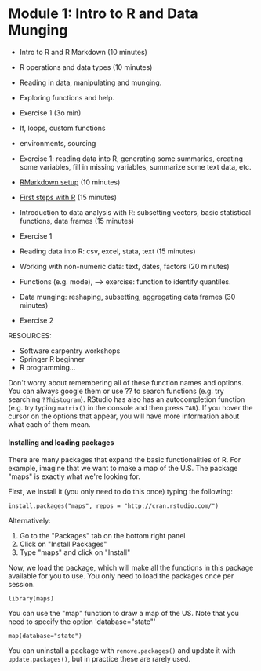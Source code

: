 # Module 1: Intro to R and Data Munging

- Intro to R and R Markdown (10 minutes)
- R operations and data types (10 minutes)
- Reading in data, manipulating and munging.
- Exploring functions and help.
- Exercise 1 (3o min)
- If, loops, custom functions
- environments, sourcing

- Exercise 1: reading data into R, generating some summaries, creating some variables, fill in missing variables, summarize some text data, etc.


- [RMarkdown setup](http://htmlpreview.github.io/?https://github.com/alexhanna/nyu-shortcourse/blob/master/intro/00_setup.html) (10 minutes)
- [First steps with R](http://htmlpreview.github.io/?https://github.com/alexhanna/nyu-shortcourse/blob/master/intro/01_first_steps.html) (15 minutes)
- Introduction to data analysis with R: subsetting vectors, basic statistical functions, data frames (15 minutes)
- Exercise 1
- Reading data into R: csv, excel, stata, text (15 minutes)
- Working with non-numeric data: text, dates, factors (20 minutes)
- Functions (e.g. mode),  --> exercise: function to identify quantiles.
- Data munging: reshaping, subsetting, aggregating data frames (30 minutes)
- Exercise 2 

RESOURCES:
- Software carpentry workshops
- Springer R beginner
- R programming...

Don't worry about remembering all of these function names and options. You can always google them or use ?? to search functions (e.g. try searching `??histogram`). RStudio has also has an autocompletion function (e.g. try typing `matrix()` in the console and then press `TAB`). If you hover the cursor on the options that appear, you will have more information about what each of them mean.

#### Installing and loading packages

There are many packages that expand the basic functionalities of R. For example, imagine that we want to make a map of the U.S. The package "maps" is exactly what we're looking for.

First, we install it (you only need to do this once) typing the following:

```{r, echo=FALSE}
install.packages("maps", repos = "http://cran.rstudio.com/")
```

Alternatively:
1) Go to the "Packages" tab on the bottom right panel
2) Click on "Install Packages"
3) Type "maps" and click on "Install"

Now, we load the package, which will make all the functions in this package available for you to use. You only need to load the packages once per session.

```{r}
library(maps)
```

You can use the "map" function to  draw a map of the US. Note that you need to specify the option 'database="state"'

```{r}
map(database="state")
```

You can uninstall a package with `remove.packages()` and update it with `update.packages()`, but in practice these are rarely used.



